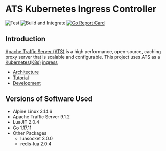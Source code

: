 <!--
    Licensed to the Apache Software Foundation (ASF) under one
    or more contributor license agreements.  See the NOTICE file
    distributed with this work for additional information
    regarding copyright ownership.  The ASF licenses this file
    to you under the Apache License, Version 2.0 (the
    "License"); you may not use this file except in compliance
    with the License.  You may obtain a copy of the License at

      http://www.apache.org/licenses/LICENSE-2.0

    Unless required by applicable law or agreed to in writing,
    software distributed under the License is distributed on an
    "AS IS" BASIS, WITHOUT WARRANTIES OR CONDITIONS OF ANY
    KIND, either express or implied.  See the License for the
    specific language governing permissions and limitations
    under the License.
-->

ATS Kubernetes Ingress Controller
=================================
![Test](https://github.com/apache/trafficserver-ingress-controller/workflows/Test/badge.svg)
![Build and Integrate](https://github.com/apache/trafficserver-ingress-controller/workflows/Build%20and%20Integrate/badge.svg)
[![Go Report
Card](https://goreportcard.com/badge/github.com/apache/trafficserver-ingress-controller)](https://goreportcard.com/report/github.com/apache/trafficserver-ingress-controller)

## Introduction
[Apache Traffic Server (ATS)](https://trafficserver.apache.org/) is a high performance, open-source, caching proxy server that is scalable and configurable. This project uses ATS as a [Kubernetes(K8s)](https://kubernetes.io/) [ingress](https://kubernetes.io/docs/concepts/services-networking/ingress/)

- [Architecture](https://github.com/apache/trafficserver-ingress-controller/blob/master/docs/ARCHITECTURE.md)
- [Tutorial](https://github.com/apache/trafficserver-ingress-controller/blob/master/docs/TUTORIAL.md)
- [Development](https://github.com/apache/trafficserver-ingress-controller/blob/master/docs/DEVELOPMENT.md)

## Versions of Software Used
- Alpine Linux 3.14.6
- Apache Traffic Server 9.1.2
- LuaJIT 2.0.4
- Go 1.17.11
- Other Packages
  - luasocket 3.0.0
  - redis-lua 2.0.4

